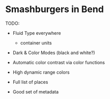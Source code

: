 # Smashburgers in Bend

TODO:

- Fluid Type everywhere
  - container units
- Dark & Color Modes (black and white?)
- Automatic color contrast via color functions
- High dynamic range colors

- Full list of places
- Good set of metadata
